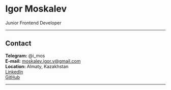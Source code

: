 # Igor Moskalev

Junior Frontend Developer

---

## Contact

**Telegram:** @i_mos\
**E-mail:** <moskalev.igor.v@gmail.com>\
**Location:** Almaty, Kazakhstan\
[LinkedIn](https://www.linkedin.com/in/igor-moskalev/)\
[GitHub](https://github.com/ivmoskalev)

---
